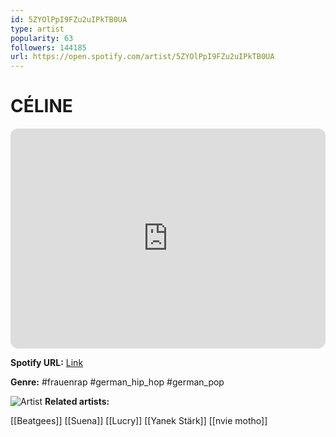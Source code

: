 ```yaml
---
id: 5ZYOlPpI9FZu2uIPkTB0UA
type: artist
popularity: 63
followers: 144185
url: https://open.spotify.com/artist/5ZYOlPpI9FZu2uIPkTB0UA
---
```

# CÉLINE

<iframe style="border-radius:12px" src="https://open.spotify.com/embed/artist/5ZYOlPpI9FZu2uIPkTB0UA" width="100%" height="352" frameBorder="0" allowfullscreen="" allow="autoplay; clipboard-write; encrypted-media; fullscreen; picture-in-picture" loading="lazy"></iframe>

**Spotify URL:** [Link](https://open.spotify.com/artist/5ZYOlPpI9FZu2uIPkTB0UA)

**Genre:**  #frauenrap #german_hip_hop #german_pop

![Artist](https://i.scdn.co/image/ab6761610000e5eb3144d6e3d4db7d05dbdc26f5)
**Related artists:**

[[Beatgees]]
[[Suena]]
[[Lucry]]
[[Yanek Stärk]]
[[nvie motho]]
